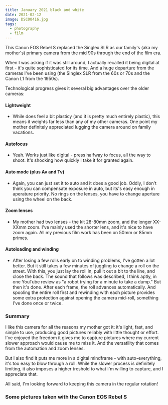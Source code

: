 ```yaml
---
title: January 2021 black and white 
date: 2021-02-12
image: DSC00416.jpg
tags:
  - photography
  - film
---
```



This Canon EOS Rebel S replaced the Singlex SLR as our family's (aka my mother's) primary camera from the mid 90s through the end of the film era.

When I was asking if it was still around, I actually recalled it being digital at first - it's quite sophisticated for its time.  And a huge departure from the cameras I've been using (the Singlex SLR from the 60s or 70s and the Canon L1 from the 1950s).  

Technological progress gives it several big advantages over the older cameras:


#### Lightweight

 - While does feel a bit plasticy (and it is pretty much entirely plastic), this means it weights far less than any of my other cameras.  One point my mother definitely appreciated lugging the camera around on family vacations.

#### Autofocus

 - Yeah.  Works just like digital - press halfway to focus, all the way to shoot.  It's shocking how quickly I take it for granted again.

#### Auto mode (plus Av and Tv)

 - Again, you can just set it to auto and it does a good job.  Oddly, I don't think you can compensate exposure in auto, but its's easy enough in aperature priority.  No rings on the lenses, you have to change aperture using the wheel on the back.

#### Zoom lenses

 - My mother had two lenses - the kit 28-80mm zoom, and the longer XX-XXmm zoom.  I've mainly used the shorter lens, and it's nice to have zoom again.  All my previous film work has been on 50mm or 85mm primes.

#### Autoloading and winding

 - After losing a few rolls early on to winding problems, I've gotten a lot better.  But it still takes a few minutes of juggling to change a roll on the street.  With this, you just lay the roll in, pull it out a bit to the line, and close the back.  The sound that follows was described, I think aptly, in one YouTube review as "a robot trying for a minute to take a dump."  But then it's done.  After each frame, the roll advances automatically.  And spooling the entire roll first and rewinding with each picture provides some extra protection against opening the camera mid-roll, something I've done once or twice.




### Summary

I like this camera for all the reasons my mother got it:  it's light, fast, and simple to use, producing good pictures reliably with little thought or effort.   I've enjoyed the freedom it gives me to capture pictures where my current slower approach would cause me to miss it.  And the versatility that comes from the automation and zoom lenses.  

But I also find it puts me more in a digital mindframe - with auto-everything, it's too easy to blow through a roll.  While the slower process is definitely limiting, it also imposes a higher treshold to what I'm willing to capture, and I appreciate that.  

All said, I'm looking forward to keeping this camera in the regular rotation!



### Some pictures taken with the Canon EOS Rebel S


<v-img src="DSC00416.jpg" alt="bar" :dirp="dir"></v-img>
<v-img src="DSC00418.jpg" alt="bar" :dirp="dir"></v-img>
<v-img src="DSC00420.jpg" alt="bar" :dirp="dir"></v-img>